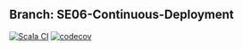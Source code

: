 ## Branch: SE06-Continuous-Deployment

[![Scala CI](https://github.com/AlexTemirbulatow/de.htwg.se.DotsAndBoxes/actions/workflows/scala.yml/badge.svg?branch=developer)](https://github.com/AlexTemirbulatow/de.htwg.se.DotsAndBoxes/actions/workflows/scala.yml)
[![codecov](https://codecov.io/gh/AlexTemirbulatow/de.htwg.se.DotsAndBoxes/branch/developer/graph/badge.svg?token=ZBBnZJAtI2)](https://codecov.io/gh/AlexTemirbulatow/de.htwg.se.DotsAndBoxes)
